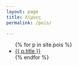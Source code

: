 ```yaml
---
layout: page
title: Λίμνες
permalink: /pois/

---
```


<ul>
  {% for p in site.pois %}
    <li>
      <a href="{{ p.url | relative_url}}">{{ p.title }}</a>
    </li>
  {% endfor %}
</ul>

